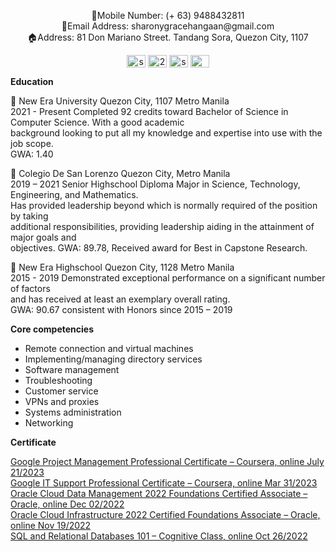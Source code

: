 <p align="center">
📲Mobile Number: (+ 63) 9488432811 <br>
📧Email Address: sharonygracehangaan@gmail.com <br>
🏠Address: 81 Don Mariano Street. Tandang Sora, Quezon City, 1107 <br>
<p align="center">
<a href="https://linkedin.com/in/sghangaan" target="blank"><img align="center" src="https://raw.githubusercontent.com/rahuldkjain/github-profile-readme-generator/master/src/images/icons/Social/linked-in-alt.svg" alt="sghangaan" height="20" width="30" /></a>
<a href="https://stackoverflow.com/users/22369096" target="blank"><img align="center" src="https://raw.githubusercontent.com/rahuldkjain/github-profile-readme-generator/master/src/images/icons/Social/stack-overflow.svg" alt="22369096" height="20" width="30" /></a>
<a href="https://instagram.com/sg_hangaan" target="blank"><img align="center" src="https://raw.githubusercontent.com/rahuldkjain/github-profile-readme-generator/master/src/images/icons/Social/instagram.svg" alt="sg_hangaan" height="20" width="30" /></a>
<a href="https://discord.gg/CHAWON#9096" target="blank"><img align="center" src="https://raw.githubusercontent.com/rahuldkjain/github-profile-readme-generator/master/src/images/icons/Social/discord.svg" alt="CHAWON#9096" height="20" width="30" /></a>
</p>

**Education**

🏤 New Era University Quezon City, 1107 Metro Manila<br>
2021 - Present Completed 92 credits toward Bachelor of Science in Computer Science. With a good academic <br>
               background looking to put all my knowledge and expertise into use with the job scope.<br>
               GWA: 1.40<br>
               
🏤 Colegio De San Lorenzo Quezon City, Metro Manila <br>
2019 – 2021 Senior Highschool Diploma Major in Science, Technology, Engineering, and Mathematics. <br>
            Has provided leadership beyond which is normally required of the position by taking <br>
            additional responsibilities, providing leadership aiding in the attainment of major goals and <br>
            objectives. GWA: 89.78, Received award for Best in Capstone Research. <br>

🏤 New Era Highschool Quezon City, 1128 Metro Manila <br>
2015 - 2019 Demonstrated exceptional performance on a significant number of factors<br>
            and has received at least an exemplary overall rating.<br>
            GWA: 90.67 consistent with Honors since 2015 – 2019<br>

**Core competencies**
* Remote connection and virtual machines
* Implementing/managing directory services
* Software management
* Troubleshooting
* Customer service
* VPNs and proxies
* Systems administration
* Networking

**Certificate**

<a href="https://www.coursera.org/account/accomplishments/professional-cert/D5K8J4CQNCUW" target="blank"> Google Project Management Professional Certificate – Coursera, online July 21/2023 <br>
<a href="https://www.coursera.org/account/accomplishments/professional-cert/5CCUMP9GZ3D5" target="blank"> Google IT Support Professional Certificate – Coursera, online Mar 31/2023 <br>
<a href="https://catalog-education.oracle.com/pls/certview/sharebadge?id=9CE0FE761A2B04B2B612CF7D4B61493D020D499B5BA99F96D5CE7B218C3B7671" target="blank"> Oracle Cloud Data Management 2022 Foundations Certified Associate – Oracle, online Dec 02/2022 <br>
<a href="https://catalog-education.oracle.com/pls/certview/sharebadge?id=2B65249A79D310886DF0244CAF6B66DFCA2D9BE0A6C2C1E32638FCA2AB7E7F63" target="blank"> Oracle Cloud Infrastructure 2022 Certified Foundations Associate – Oracle, online Nov 19/2022 <br>
<a href="https://courses.cognitiveclass.ai/certificates/fe2f843cb5af40bebc6e04ddd3eda6f9" target="blank"> SQL and Relational Databases 101 – Cognitive Class, online Oct 26/2022 <br>
